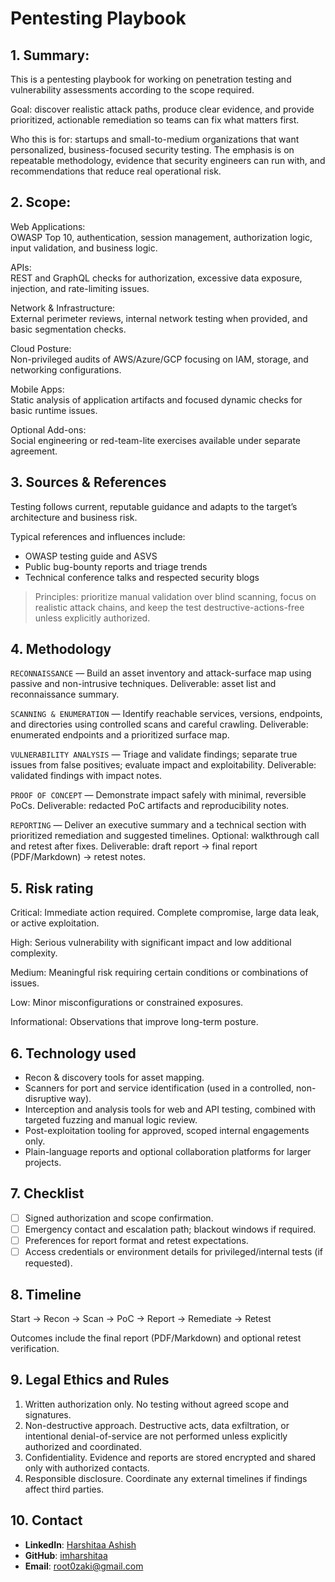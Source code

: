 # Pentesting Playbook

## 1. Summary: 

This is a pentesting playbook for working on penetration testing and vulnerability assessments according to the scope required.

Goal: discover realistic attack paths, produce clear evidence, and provide prioritized, actionable remediation so teams can fix what matters first.

Who this is for: startups and small-to-medium organizations that want personalized, business-focused security testing. 
The emphasis is on repeatable methodology, evidence that security engineers can run with, and recommendations that reduce real operational risk.

## 2. Scope:

Web Applications: <br>
OWASP Top 10, authentication, session management, authorization logic, input validation, and business logic.

APIs: <br>
REST and GraphQL checks for authorization, excessive data exposure, injection, and rate-limiting issues.

Network & Infrastructure: <br>
External perimeter reviews, internal network testing when provided, and basic segmentation checks.

Cloud Posture: <br>
Non-privileged audits of AWS/Azure/GCP focusing on IAM, storage, and networking configurations.

Mobile Apps: <br>
Static analysis of application artifacts and focused dynamic checks for basic runtime issues.

Optional Add-ons: <br>
Social engineering or red-team-lite exercises available under separate agreement.

## 3. Sources & References

Testing follows current, reputable guidance and adapts to the target’s architecture and business risk. 

Typical references and influences include:
- OWASP testing guide and ASVS
- Public bug-bounty reports and triage trends
- Technical conference talks and respected security blogs

> Principles: 
prioritize manual validation over blind scanning, focus on realistic attack chains, and keep the test destructive-actions-free unless explicitly authorized.

## 4. Methodology

`RECONNAISSANCE` 
— Build an asset inventory and attack-surface map using passive and non-intrusive techniques. Deliverable: asset list and reconnaissance summary.

`SCANNING & ENUMERATION` 
— Identify reachable services, versions, endpoints, and directories using controlled scans and careful crawling. Deliverable: enumerated endpoints and a prioritized surface map.

`VULNERABILITY ANALYSIS` 
— Triage and validate findings; separate true issues from false positives; evaluate impact and exploitability. Deliverable: validated findings with impact notes.

`PROOF OF CONCEPT`
— Demonstrate impact safely with minimal, reversible PoCs. Deliverable: redacted PoC artifacts and reproducibility notes.

`REPORTING` 
— Deliver an executive summary and a technical section with prioritized remediation and suggested timelines. Optional: walkthrough call and retest after fixes. Deliverable: draft report → final report (PDF/Markdown) → retest notes.

## 5. Risk rating

Critical: Immediate action required. Complete compromise, large data leak, or active exploitation.

High: Serious vulnerability with significant impact and low additional complexity.

Medium: Meaningful risk requiring certain conditions or combinations of issues.

Low: Minor misconfigurations or constrained exposures.

Informational: Observations that improve long-term posture.

## 6. Technology used

- Recon & discovery tools for asset mapping.
- Scanners for port and service identification (used in a controlled, non-disruptive way).
- Interception and analysis tools for web and API testing, combined with targeted fuzzing and manual logic review.
- Post-exploitation tooling for approved, scoped internal engagements only.
- Plain-language reports and optional collaboration platforms for larger projects.

## 7. Checklist

- [ ] Signed authorization and scope confirmation.
- [ ] Emergency contact and escalation path; blackout windows if required.
- [ ] Preferences for report format and retest expectations.
- [ ] Access credentials or environment details for privileged/internal tests (if requested).

## 8. Timeline

Start → Recon → Scan → PoC → Report → Remediate → Retest

Outcomes include the final report (PDF/Markdown) and optional retest verification.

## 9. Legal Ethics and Rules

1. Written authorization only. No testing without agreed scope and signatures.
2. Non-destructive approach. Destructive acts, data exfiltration, or intentional denial-of-service are not performed unless explicitly authorized and coordinated.
3. Confidentiality. Evidence and reports are stored encrypted and shared only with authorized contacts.
4. Responsible disclosure. Coordinate any external timelines if findings affect third parties.

## 10. Contact

- **LinkedIn**: [Harshitaa Ashish](https://www.linkedin.com/in/harshitaa-ashish-85767621a/)  
- **GitHub**: [imharshitaa](https://github.com/imharshitaa)  
- **Email**: root0zaki@gmail.com














